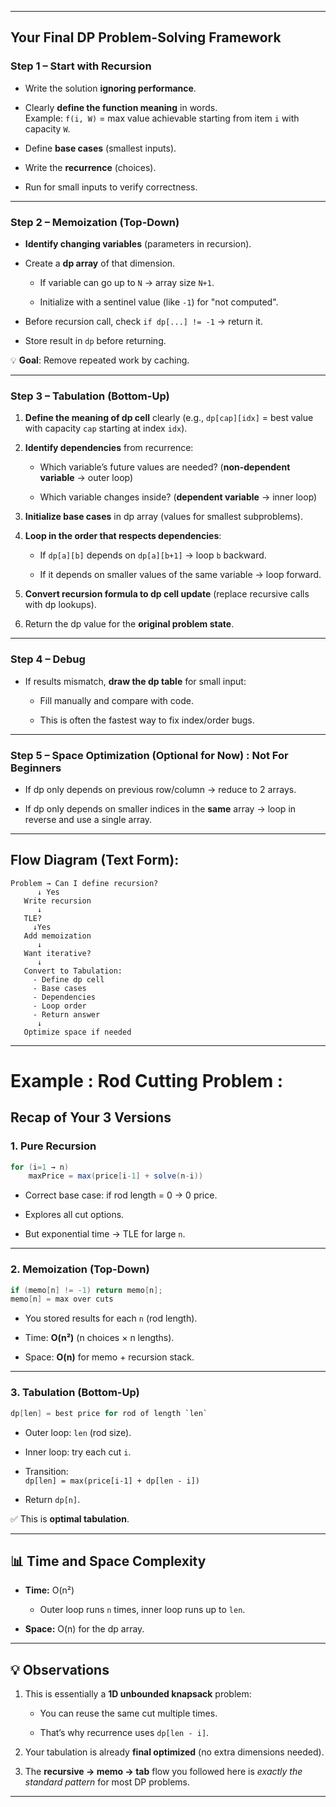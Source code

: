 

---

## **Your Final DP Problem-Solving Framework**

### **Step 1 – Start with Recursion**

- Write the solution **ignoring performance**.
    
- Clearly **define the function meaning** in words.  
    Example: `f(i, W)` = max value achievable starting from item `i` with capacity `W`.
    
- Define **base cases** (smallest inputs).
    
- Write the **recurrence** (choices).
    
- Run for small inputs to verify correctness.
    

---

### **Step 2 – Memoization (Top-Down)**

- **Identify changing variables** (parameters in recursion).
    
- Create a **dp array** of that dimension.
    
    - If variable can go up to `N` → array size `N+1`.
        
    - Initialize with a sentinel value (like `-1`) for "not computed".
        
- Before recursion call, check `if dp[...] != -1` → return it.
    
- Store result in `dp` before returning.
    

💡 **Goal**: Remove repeated work by caching.

---

### **Step 3 – Tabulation (Bottom-Up)**

1. **Define the meaning of dp cell** clearly (e.g., `dp[cap][idx]` = best value with capacity `cap` starting at index `idx`).
    
2. **Identify dependencies** from recurrence:
    
    - Which variable’s future values are needed? (**non-dependent variable** → outer loop)
        
    - Which variable changes inside? (**dependent variable** → inner loop)
        
3. **Initialize base cases** in dp array (values for smallest subproblems).
    
4. **Loop in the order that respects dependencies**:
    
    - If `dp[a][b]` depends on `dp[a][b+1]` → loop `b` backward.
        
    - If it depends on smaller values of the same variable → loop forward.
        
5. **Convert recursion formula to dp cell update** (replace recursive calls with dp lookups).
    
6. Return the dp value for the **original problem state**.
    

---

### **Step 4 – Debug**

- If results mismatch, **draw the dp table** for small input:
    
    - Fill manually and compare with code.
        
    - This is often the fastest way to fix index/order bugs.
        

---

### **Step 5 – Space Optimization (Optional for Now) : Not For Beginners**

- If dp only depends on previous row/column → reduce to 2 arrays.
    
- If dp only depends on smaller indices in the **same** array → loop in reverse and use a single array.
    
---

## Flow Diagram (Text Form): 

```
Problem → Can I define recursion?
      ↓ Yes
   Write recursion
      ↓
   TLE? 
     ↓Yes
   Add memoization
      ↓
   Want iterative?
      ↓
   Convert to Tabulation:
     - Define dp cell
     - Base cases
     - Dependencies
     - Loop order
     - Return answer
      ↓
   Optimize space if needed

```

----



# Example : Rod Cutting Problem : 

## Recap of Your 3 Versions

### **1. Pure Recursion**

```java
for (i=1 → n)
    maxPrice = max(price[i-1] + solve(n-i))
```

- Correct base case: if rod length = 0 → 0 price.
    
- Explores all cut options.
    
- But exponential time → TLE for large `n`.
    

---

### **2. Memoization (Top-Down)**

```java
if (memo[n] != -1) return memo[n];
memo[n] = max over cuts
```

- You stored results for each `n` (rod length).
    
- Time: **O(n²)** (n choices × n lengths).
    
- Space: **O(n)** for memo + recursion stack.
    

---

### **3. Tabulation (Bottom-Up)**

```java
dp[len] = best price for rod of length `len`
```

- Outer loop: `len` (rod size).
    
- Inner loop: try each cut `i`.
    
- Transition:  
    `dp[len] = max(price[i-1] + dp[len - i])`
    
- Return `dp[n]`.
    

✅ This is **optimal tabulation**.

---

## 📊 Time and Space Complexity

- **Time:** O(n²)
    
    - Outer loop runs `n` times, inner loop runs up to `len`.
        
- **Space:** O(n) for the dp array.
    

---

## 💡 Observations

1. This is essentially a **1D unbounded knapsack** problem:
    
    - You can reuse the same cut multiple times.
        
    - That’s why recurrence uses `dp[len - i]`.
        
2. Your tabulation is already **final optimized** (no extra dimensions needed).
    
3. The **recursive → memo → tab** flow you followed here is _exactly the standard pattern_ for most DP problems.
    
---